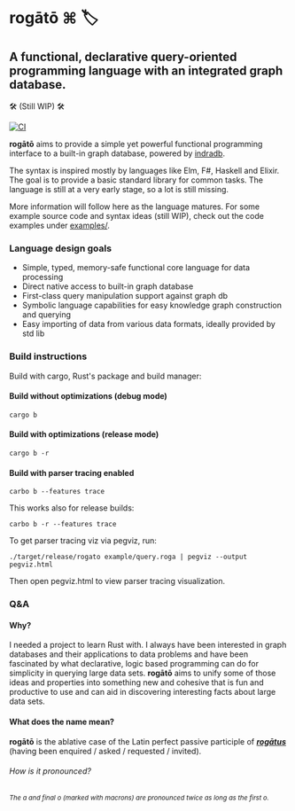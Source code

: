 # rogātō ⌘ 🏷

## A functional, declarative query-oriented programming language with an integrated graph database.

🛠 (Still WIP) 🛠

[![CI](https://github.com/bakkdoor/rogato/actions/workflows/ci.yml/badge.svg?branch=main)](https://github.com/bakkdoor/rogato/actions/workflows/ci.yml)

**rogātō** aims to provide a simple yet powerful functional programming interface to a built-in graph database, powered by [indradb](https://github.com/indradb/indradb).

The syntax is inspired mostly by languages like Elm, F#, Haskell and Elixir. The goal is to provide a basic standard library for common tasks. The language is still at a very early stage, so a lot is still missing.

More information will follow here as the language matures.
For some example source code and syntax ideas (still WIP), check out the code examples under [examples/](examples/).

### Language design goals

* Simple, typed, memory-safe functional core language for data processing
* Direct native access to built-in graph database
* First-class query manipulation support against graph db
* Symbolic language capabilities for easy knowledge graph construction and querying
* Easy importing of data from various data formats, ideally provided by std lib

### Build instructions

Build with cargo, Rust's package and build manager:

#### Build without optimizations (debug mode)

    cargo b

#### Build with optimizations (release mode)

    cargo b -r

#### Build with parser tracing enabled

    carbo b --features trace

This works also for release builds:

    carbo b -r --features trace

To get parser tracing viz via pegviz, run:

    ./target/release/rogato example/query.roga | pegviz --output pegviz.html

Then open pegviz.html to view parser tracing visualization.

### Q&A

#### Why?

I needed a project to learn Rust with. I always have been interested in graph databases and their applications to data problems and have been fascinated by what declarative, logic based programming can do for simplicity in querying large data sets. **rogātō** aims to unify some of those ideas and properties into something new and cohesive that is fun and productive to use and can aid in discovering interesting facts about large data sets.

#### What does the name mean?

**rogātō** is the ablative case of the Latin perfect passive participle of [***rogātus***](https://en.wiktionary.org/wiki/rogatus#Latin) (having been enquired / asked / requested / invited).

###### How is it pronounced?
###### <sup>The a and final o (marked with macrons) are pronounced twice as long as the first o.</sup>

